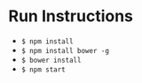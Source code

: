 # Run Instructions

* `$ npm install`
* `$ npm install bower -g`
* `$ bower install`
* `$ npm start`
